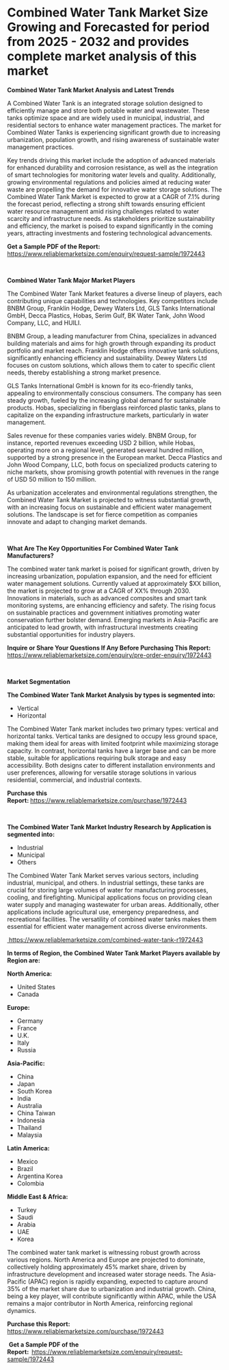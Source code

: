 <p><h1>Combined Water Tank Market Size Growing and Forecasted for period from 2025 - 2032 and provides complete market analysis of this market</h1></p><p><strong>Combined Water Tank Market Analysis and Latest Trends</strong></p>
<p><p>A Combined Water Tank is an integrated storage solution designed to efficiently manage and store both potable water and wastewater. These tanks optimize space and are widely used in municipal, industrial, and residential sectors to enhance water management practices. The market for Combined Water Tanks is experiencing significant growth due to increasing urbanization, population growth, and rising awareness of sustainable water management practices.</p><p>Key trends driving this market include the adoption of advanced materials for enhanced durability and corrosion resistance, as well as the integration of smart technologies for monitoring water levels and quality. Additionally, growing environmental regulations and policies aimed at reducing water waste are propelling the demand for innovative water storage solutions. The Combined Water Tank Market is expected to grow at a CAGR of 7.1% during the forecast period, reflecting a strong shift towards ensuring efficient water resource management amid rising challenges related to water scarcity and infrastructure needs. As stakeholders prioritize sustainability and efficiency, the market is poised to expand significantly in the coming years, attracting investments and fostering technological advancements.</p></p>
<p><strong>Get a Sample PDF of the Report:&nbsp;</strong> <a href="https://www.reliablemarketsize.com/enquiry/request-sample/1972443?utm_campaign=3029&utm_medium=2&utm_source=Github&utm_content=ia&utm_term=12042025&utm_id=combined-water-tank">https://www.reliablemarketsize.com/enquiry/request-sample/1972443</a></p>
<p>&nbsp;</p>
<p><strong>Combined Water Tank Major Market Players</strong></p>
<p><p>The Combined Water Tank Market features a diverse lineup of players, each contributing unique capabilities and technologies. Key competitors include BNBM Group, Franklin Hodge, Dewey Waters Ltd, GLS Tanks International GmbH, Decca Plastics, Hobas, Serim Gulf, BK Water Tank, John Wood Company, LLC, and HUILI.</p><p>BNBM Group, a leading manufacturer from China, specializes in advanced building materials and aims for high growth through expanding its product portfolio and market reach. Franklin Hodge offers innovative tank solutions, significantly enhancing efficiency and sustainability. Dewey Waters Ltd focuses on custom solutions, which allows them to cater to specific client needs, thereby establishing a strong market presence.</p><p>GLS Tanks International GmbH is known for its eco-friendly tanks, appealing to environmentally conscious consumers. The company has seen steady growth, fueled by the increasing global demand for sustainable products. Hobas, specializing in fiberglass reinforced plastic tanks, plans to capitalize on the expanding infrastructure markets, particularly in water management.</p><p>Sales revenue for these companies varies widely. BNBM Group, for instance, reported revenues exceeding USD 2 billion, while Hobas, operating more on a regional level, generated several hundred million, supported by a strong presence in the European market. Decca Plastics and John Wood Company, LLC, both focus on specialized products catering to niche markets, show promising growth potential with revenues in the range of USD 50 million to 150 million.</p><p>As urbanization accelerates and environmental regulations strengthen, the Combined Water Tank Market is projected to witness substantial growth, with an increasing focus on sustainable and efficient water management solutions. The landscape is set for fierce competition as companies innovate and adapt to changing market demands.</p></p>
<p>&nbsp;</p>
<p><strong>What Are The Key Opportunities For Combined Water Tank Manufacturers?</strong></p>
<p><p>The combined water tank market is poised for significant growth, driven by increasing urbanization, population expansion, and the need for efficient water management solutions. Currently valued at approximately $XX billion, the market is projected to grow at a CAGR of XX% through 2030. Innovations in materials, such as advanced composites and smart tank monitoring systems, are enhancing efficiency and safety. The rising focus on sustainable practices and government initiatives promoting water conservation further bolster demand. Emerging markets in Asia-Pacific are anticipated to lead growth, with infrastructural investments creating substantial opportunities for industry players.</p></p>
<p><strong>Inquire or Share Your Questions If Any Before Purchasing This Report:</strong> <a href="https://www.reliablemarketsize.com/enquiry/pre-order-enquiry/1972443?utm_campaign=3029&utm_medium=2&utm_source=Github&utm_content=ia&utm_term=12042025&utm_id=combined-water-tank">https://www.reliablemarketsize.com/enquiry/pre-order-enquiry/1972443</a></p>
<p>&nbsp;</p>
<p><strong>Market Segmentation</strong></p>
<p><strong>The Combined Water Tank Market Analysis by types is segmented into:</strong></p>
<p><ul><li>Vertical</li><li>Horizontal</li></ul></p>
<p><p>The Combined Water Tank market includes two primary types: vertical and horizontal tanks. Vertical tanks are designed to occupy less ground space, making them ideal for areas with limited footprint while maximizing storage capacity. In contrast, horizontal tanks have a larger base and can be more stable, suitable for applications requiring bulk storage and easy accessibility. Both designs cater to different installation environments and user preferences, allowing for versatile storage solutions in various residential, commercial, and industrial contexts.</p></p>
<p><strong>Purchase this Report:&nbsp;</strong><a href="https://www.reliablemarketsize.com/purchase/1972443?utm_campaign=3029&utm_medium=2&utm_source=Github&utm_content=ia&utm_term=12042025&utm_id=combined-water-tank">https://www.reliablemarketsize.com/purchase/1972443</a></p>
<p>&nbsp;</p>
<p><strong>The Combined Water Tank Market Industry Research by Application is segmented into:</strong></p>
<p><ul><li>Industrial</li><li>Municipal</li><li>Others</li></ul></p>
<p><p>The Combined Water Tank Market serves various sectors, including industrial, municipal, and others. In industrial settings, these tanks are crucial for storing large volumes of water for manufacturing processes, cooling, and firefighting. Municipal applications focus on providing clean water supply and managing wastewater for urban areas. Additionally, other applications include agricultural use, emergency preparedness, and recreational facilities. The versatility of combined water tanks makes them essential for efficient water management across diverse environments.</p></p>
<p><a href="https://www.reliablemarketsize.com/combined-water-tank-r1972443?utm_campaign=3029&utm_medium=2&utm_source=Github&utm_content=ia&utm_term=12042025&utm_id=combined-water-tank">&nbsp;https://www.reliablemarketsize.com/combined-water-tank-r1972443</a></p>
<p><strong>In terms of Region, the Combined Water Tank Market Players available by Region are:</strong></p>
<p>
    <p> <strong> North America: </strong>
        <ul>
            <li>United States</li>
            <li>Canada</li>
        </ul>
        </p> 
    <p> <strong> Europe: </strong>
        <ul>
            <li>Germany</li>
            <li>France</li>
            <li>U.K.</li>
            <li>Italy</li>
            <li>Russia</li>
        </ul>
        </p> 
    <p> <strong> Asia-Pacific: </strong>
        <ul>
            <li>China</li>
            <li>Japan</li>
            <li>South Korea</li>
            <li>India</li>
            <li>Australia</li>
            <li>China Taiwan</li>
            <li>Indonesia</li>
            <li>Thailand</li>
            <li>Malaysia</li>
        </ul>
        </p> 
    <p> <strong> Latin America: </strong>
        <ul>
            <li>Mexico</li>
            <li>Brazil</li>
            <li>Argentina Korea</li>
            <li>Colombia</li>
        </ul>
        </p> 
    <p> <strong> Middle East & Africa: </strong>
        <ul>
            <li>Turkey</li>
            <li>Saudi</li>
            <li>Arabia</li>
            <li>UAE</li>
            <li>Korea</li>
        </ul>
    </p>
    </p>
<p><p>The combined water tank market is witnessing robust growth across various regions. North America and Europe are projected to dominate, collectively holding approximately 45% market share, driven by infrastructure development and increased water storage needs. The Asia-Pacific (APAC) region is rapidly expanding, expected to capture around 35% of the market share due to urbanization and industrial growth. China, being a key player, will contribute significantly within APAC, while the USA remains a major contributor in North America, reinforcing regional dynamics.</p></p>
<p><strong>Purchase this Report: </strong><a href="https://www.reliablemarketsize.com/purchase/1972443?utm_campaign=3029&utm_medium=2&utm_source=Github&utm_content=ia&utm_term=12042025&utm_id=combined-water-tank">https://www.reliablemarketsize.com/purchase/1972443</a></p>
<p>&nbsp;<strong>Get a Sample PDF of the Report:&nbsp;&nbsp;</strong><a href="https://www.reliablemarketsize.com/enquiry/request-sample/1972443?utm_campaign=3029&utm_medium=2&utm_source=Github&utm_content=ia&utm_term=12042025&utm_id=combined-water-tank">https://www.reliablemarketsize.com/enquiry/request-sample/1972443</a></p>
<p><strong></strong></p>
<p><p></p><p></p><p></p></p>